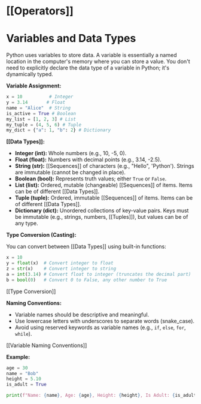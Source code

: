 # [[Operators]]
# Variables and Data Types

Python uses variables to store data.  A variable is essentially a named location in the computer's memory where you can store a value.  You don't need to explicitly declare the data type of a variable in Python; it's dynamically typed.

**Variable Assignment:**

```python
x = 10          # Integer
y = 3.14       # Float
name = "Alice"  # String
is_active = True # Boolean
my_list = [1, 2, 3] # List
my_tuple = (4, 5, 6) # Tuple
my_dict = {"a": 1, "b": 2} # Dictionary
```

**[[Data Types]]:**

* **Integer (int):** Whole numbers (e.g., 10, -5, 0).
* **Float (float):**  Numbers with decimal points (e.g., 3.14, -2.5).
* **String (str):** [[Sequences]] of characters (e.g., "Hello", 'Python').  Strings are immutable (cannot be changed in place).
* **Boolean (bool):** Represents truth values; either `True` or `False`.
* **List (list):** Ordered, mutable (changeable) [[Sequences]] of items.  Items can be of different [[Data Types]].
* **Tuple (tuple):** Ordered, immutable [[Sequences]] of items. Items can be of different [[Data Types]].
* **Dictionary (dict):**  Unordered collections of key-value pairs.  Keys must be immutable (e.g., strings, numbers, [[Tuples]]), but values can be of any type.


**Type Conversion (Casting):**

You can convert between [[Data Types]] using built-in functions:

```python
x = 10
y = float(x)  # Convert integer to float
z = str(x)    # Convert integer to string
a = int(3.14) # Convert float to integer (truncates the decimal part)
b = bool(0)   # Convert 0 to False, any other number to True
```

[[Type Conversion]]

**Naming Conventions:**

* Variable names should be descriptive and meaningful.
* Use lowercase letters with underscores to separate words (snake_case).
* Avoid using reserved keywords as variable names (e.g., `if`, `else`, `for`, `while`).


[[Variable Naming Conventions]]


**Example:**

```python
age = 30
name = "Bob"
height = 5.10
is_adult = True

print(f"Name: {name}, Age: {age}, Height: {height}, Is Adult: {is_adult}")
```
